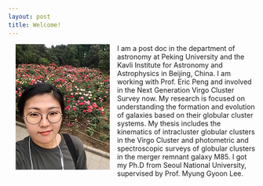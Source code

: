 ```yaml
---
layout: post
title: Welcome!
---
```


<img align="left" src="/images/IMG_3945.PNG" style="margin:0px 15px">
I am a post doc in the department of astronomy at Peking University and the Kavli Institute for Astronomy and Astrophysics in Beijing, China. I am working with Prof. Eric Peng and involved in the Next Generation Virgo Cluster Survey now. My research is focused on understanding the formation and evolution of galaxies based on their globular cluster systems. My thesis includes the kinematics of intracluster globular clusters in the Virgo Cluster and photometric and spectroscopic surveys of globular clusters in the merger remnant galaxy M85. I got my Ph.D from Seoul National University, supervised by Prof. Myung Gyoon Lee.
